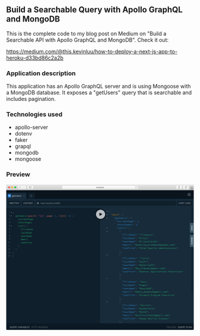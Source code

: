 ## Build a Searchable Query with Apollo GraphQL and MongoDB
This is the complete code to my blog post on Medium on "Build a Searchable API with Apollo GraphQL and MongoDB". Check it out: 

https://medium.com/@this.kevinluu/how-to-deploy-a-next-js-app-to-heroku-d33bd86c2a2b

### Application description
This application has an Apollo GraphQL server and is using Mongoose with a MongoDB database. It exposes a "getUsers" query that is searchable and includes pagination.

### Technologies used
* apollo-server
* dotenv
* faker
* grapql
* mongodb
* mongoose

### Preview
![Alt text](/app.png?raw=true "app")
